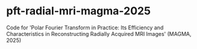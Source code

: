 # pft-radial-mri-magma-2025
Code for 'Polar Fourier Transform in Practice: Its Efficiency and Characteristics in Reconstructing Radially Acquired MRI Images' (MAGMA, 2025)
